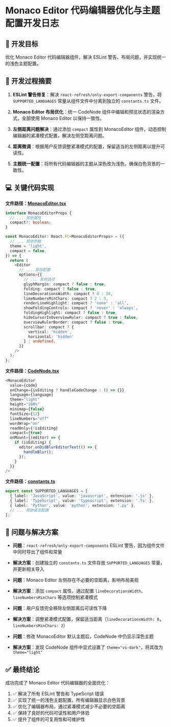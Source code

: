 # Monaco Editor 代码编辑器优化与主题配置开发日志

## 🎯 开发目标

优化 Monaco Editor 代码编辑器组件，解决 ESLint 警告、布局问题，并实现统一的浅色主题配置。

## 📝 开发过程摘要

1. **ESLint 警告修复**：解决 `react-refresh/only-export-components` 警告，将 `SUPPORTED_LANGUAGES` 常量从组件文件中分离到独立的 `constants.ts` 文件。

2. **Monaco Editor 布局优化**：统一 CodeNode 组件中编辑和预览状态的渲染方式，全部使用 Monaco Editor 以保持一致性。

3. **左侧距离问题解决**：通过添加 `compact` 属性到 MonacoEditor 组件，动态控制编辑器的紧凑模式配置，解决左侧空距离问题。

4. **距离微调**：根据用户反馈调整紧凑模式的配置，保留适当的左侧距离以提升可读性。

5. **主题统一配置**：将所有代码编辑器的主题从深色改为浅色，确保白色背景的一致性。

## 💻 关键代码实现

**文件路径：[MonacoEditor.tsx](https://github.com/JacksonHe04/flow-flat/tree/main/src/components/CodeEditor/MonacoEditor.tsx)**

```typescript
interface MonacoEditorProps {
  // ... 其他属性
  compact?: boolean;
}

const MonacoEditor: React.FC<MonacoEditorProps> = ({
  // ... 其他参数
  theme = 'light',
  compact = false,
}) => {
  return (
    <Editor
      // ... 其他配置
      options={{
        // ... 其他选项
        glyphMargin: compact ? false : true,
        folding: compact ? false : true,
        lineDecorationsWidth: compact ? 8 : 20,
        lineNumbersMinChars: compact ? 2 : 3,
        renderLineHighlight: compact ? 'none' : 'all',
        showFoldingControls: compact ? 'never' : 'always',
        foldingHighlight: compact ? false : true,
        hideCursorInOverviewRuler: compact ? true : false,
        overviewRulerBorder: compact ? false : true,
        scrollbar: compact ? {
          vertical: 'hidden',
          horizontal: 'hidden'
        } : undefined,
      }}
    />
  );
};
```

**文件路径：[CodeNode.tsx](https://github.com/JacksonHe04/flow-flat/tree/main/src/components/Node/CodeNode.tsx)**

```typescript
<MonacoEditor
  value={code}
  onChange={isEditing ? handleCodeChange : () => {}}
  language={language}
  theme="light"
  height="100%"
  minimap={false}
  fontSize={12}
  lineNumbers="off"
  wordWrap="on"
  readOnly={!isEditing}
  compact={true}
  onMount={(editor) => {
    if (isEditing) {
      editor.onDidBlurEditorText(() => {
        handleBlur();
      });
    }
  }}
/>
```

**文件路径：[constants.ts](https://github.com/JacksonHe04/flow-flat/tree/main/src/components/CodeEditor/constants.ts)**

```typescript
export const SUPPORTED_LANGUAGES = [
  { label: 'JavaScript', value: 'javascript', extension: '.js' },
  { label: 'TypeScript', value: 'typescript', extension: '.ts' },
  { label: 'Python', value: 'python', extension: '.py' },
  // ... 其他语言配置
];
```

## 🐛 问题与解决方案

- **问题**：`react-refresh/only-export-components` ESLint 警告，因为组件文件中同时导出了组件和常量
- **解决方案**：创建独立的 `constants.ts` 文件存放 `SUPPORTED_LANGUAGES` 常量，并更新相关导入

- **问题**：Monaco Editor 左侧存在不必要的空距离，影响布局美观
- **解决方案**：添加 `compact` 属性，通过配置 `lineDecorationsWidth`、`lineNumbersMinChars` 等选项控制紧凑模式

- **问题**：用户反馈完全移除左侧距离后可读性下降
- **解决方案**：调整紧凑模式配置，保留适当距离（`lineDecorationsWidth: 8`，`lineNumbersMinChars: 2`）

- **问题**：修改 MonacoEditor 默认主题后，CodeNode 中仍显示深色主题
- **解决方案**：发现 CodeNode 组件中显式设置了 `theme="vs-dark"`，将其改为 `theme="light"`

## ✅ 最终结论

成功完成了 Monaco Editor 代码编辑器的全面优化：

1. ✅ 解决了所有 ESLint 警告和 TypeScript 错误
2. ✅ 实现了统一的浅色主题配置，所有编辑器显示白色背景
3. ✅ 优化了编辑器布局，通过紧凑模式减少不必要的空距离
4. ✅ 保持了良好的代码可读性和用户体验
5. ✅ 提升了组件的可复用性和可维护性